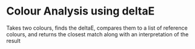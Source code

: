# Colour Analysis using deltaE
Takes two colours, finds the deltaE, compares them to a list of reference colours, and returns the closest match along with an interpretation of the result